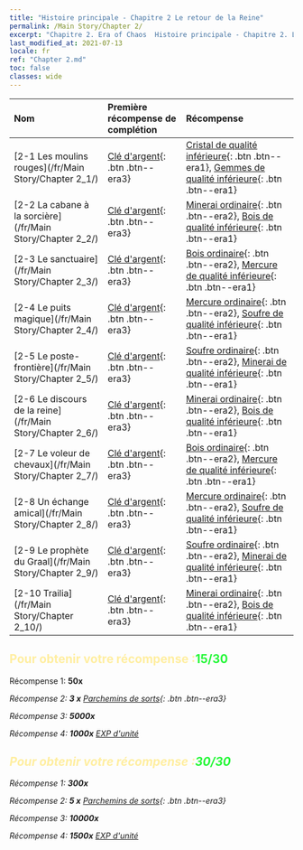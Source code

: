 ```yaml
---
title: "Histoire principale - Chapitre 2 Le retour de la Reine"
permalink: /Main Story/Chapter 2/
excerpt: "Chapitre 2. Era of Chaos  Histoire principale - Chapitre 2. Le retour de la Reine"
last_modified_at: 2021-07-13
locale: fr
ref: "Chapter 2.md"
toc: false
classes: wide
---
```


  | Nom |  Première récompense de complétion | Récompense |
  |:------------|:------------|:------------| 
  | [2-1 Les moulins rouges](/fr/Main Story/Chapter 2_1/) | [Clé d'argent](/ItemsFR/con_693/){: .btn .btn--era3} | [Cristal de qualité inférieure](/ItemsFR/mat_5/){: .btn .btn--era1}, [Gemmes de qualité inférieure](/ItemsFR/mat_4/){: .btn .btn--era1} |
  | [2-2 La cabane à la sorcière](/fr/Main Story/Chapter 2_2/) | [Clé d'argent](/ItemsFR/con_693/){: .btn .btn--era3} | [Minerai ordinaire](/ItemsFR/mat_6/){: .btn .btn--era2}, [Bois de qualité inférieure](/ItemsFR/mat_1/){: .btn .btn--era1} |
  | [2-3 Le sanctuaire](/fr/Main Story/Chapter 2_3/) | [Clé d'argent](/ItemsFR/con_693/){: .btn .btn--era3} | [Bois ordinaire](/ItemsFR/mat_7/){: .btn .btn--era2}, [Mercure de qualité inférieure](/ItemsFR/mat_2/){: .btn .btn--era1} |
  | [2-4 Le puits magique](/fr/Main Story/Chapter 2_4/) | [Clé d'argent](/ItemsFR/con_693/){: .btn .btn--era3} | [Mercure ordinaire](/ItemsFR/mat_8/){: .btn .btn--era2}, [Soufre de qualité inférieure](/ItemsFR/mat_3/){: .btn .btn--era1} |
  | [2-5 Le poste-frontière](/fr/Main Story/Chapter 2_5/) | [Clé d'argent](/ItemsFR/con_693/){: .btn .btn--era3} | [Soufre ordinaire](/ItemsFR/mat_9/){: .btn .btn--era2}, [Minerai de qualité inférieure](/ItemsFR/mat_1/){: .btn .btn--era1} |
  | [2-6 Le discours de la reine](/fr/Main Story/Chapter 2_6/) | [Clé d'argent](/ItemsFR/con_693/){: .btn .btn--era3} | [Minerai ordinaire](/ItemsFR/mat_6/){: .btn .btn--era2}, [Bois de qualité inférieure](/ItemsFR/mat_1/){: .btn .btn--era1} |
  | [2-7 Le voleur de chevaux](/fr/Main Story/Chapter 2_7/) | [Clé d'argent](/ItemsFR/con_693/){: .btn .btn--era3} | [Bois ordinaire](/ItemsFR/mat_7/){: .btn .btn--era2}, [Mercure de qualité inférieure](/ItemsFR/mat_2/){: .btn .btn--era1} |
  | [2-8 Un échange amical](/fr/Main Story/Chapter 2_8/) | [Clé d'argent](/ItemsFR/con_693/){: .btn .btn--era3} | [Mercure ordinaire](/ItemsFR/mat_8/){: .btn .btn--era2}, [Soufre de qualité inférieure](/ItemsFR/mat_3/){: .btn .btn--era1} |
  | [2-9 Le prophète du Graal](/fr/Main Story/Chapter 2_9/) | [Clé d'argent](/ItemsFR/con_693/){: .btn .btn--era3} | [Soufre ordinaire](/ItemsFR/mat_9/){: .btn .btn--era2}, [Minerai de qualité inférieure](/ItemsFR/mat_1/){: .btn .btn--era1} |
  | [2-10 Trailia](/fr/Main Story/Chapter 2_10/) | [Clé d'argent](/ItemsFR/con_693/){: .btn .btn--era3} | [Minerai ordinaire](/ItemsFR/mat_6/){: .btn .btn--era2}, [Bois de qualité inférieure](/ItemsFR/mat_1/){: .btn .btn--era1} |


## <span style="color: #ffeea0">Pour obtenir votre récompense :</span><span style="color: #27f73a">15/30</span>

 Récompense 1:  **50x** <i class="fas fa-gem"/>

 Récompense 2: **3 x** [Parchemins de sorts](/ItemsFR/con_694/){: .btn .btn--era3}

 Récompense 3:  **5000x** <i class="fas fa-coins"/>

 Récompense 4:  **1000x** [EXP d'unité](/ItemsFR/con_902/)



## <span style="color: #ffeea0">Pour obtenir votre récompense :</span><span style="color: #27f73a">30/30</span>

 Récompense 1:  **300x** <i class="fas fa-gem"/>

 Récompense 2: **5 x** [Parchemins de sorts](/ItemsFR/con_694/){: .btn .btn--era3}

 Récompense 3:  **10000x** <i class="fas fa-coins"/>

 Récompense 4:  **1500x** [EXP d'unité](/ItemsFR/con_902/)

